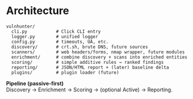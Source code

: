 # Architecture

```
vulnhunter/
  cli.py           # Click CLI entry
  logger.py        # unified logger
  config.py        # timeouts, UA, etc.
  discovery/       # crt.sh, brute DNS, future sources
  scanners/        # web headers/forms, nmap wrapper, future modules
  enrichment/      # combine discovery + scans into enriched entities
  scoring/         # simple additive rules → ranked findings
  reporting/       # JSON/HTML report + (later) baseline delta
  plugins/         # plugin loader (future)
```

**Pipeline (passive-first)**  
Discovery → Enrichment → Scoring → (optional Active) → Reporting.
